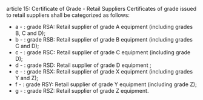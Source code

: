 article 15: Certificate of Grade - Retail Suppliers 
Certificates of grade issued to retail suppliers shall be categorized as follows: 
<ul>
			<li>a - : grade RSA: Retail supplier of grade A equipment (including grades B, C and D); <ul>
			</ul></li>			<li>b - : grade RSB: Retail supplier of grade B equipment (including grades C and D); <ul>
			</ul></li>			<li>c - : grade RSC: Retail supplier of grade C equipment (including grade D); <ul>
			</ul></li>			<li>d - : grade RSD: Retail supplier of grade D equipment ; <ul>
			</ul></li>			<li>e - : grade RSX: Retail supplier of grade X equipment (including grades Y and Z); <ul>
			</ul></li>			<li>f - : grade RSY: Retail supplier of grade Y equipment (including grade Z); <ul>
			</ul></li>			<li>g - : grade RSZ: Retail supplier of grade Z equipment.<ul>
			</ul></li></ul>